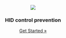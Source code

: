 <p align="center">
    <a href="https://github.com/victor-savinov/hid-control-prevention">
        <img src="https://github.com/victor-savinov/hid-control-prevention/blob/master/assets/icons/128.png">
    </a>
</p>

<h3 align="center">HID control prevention</h3>

<p align="center">
    <a href="https://chrome.google.com/webstore/detail/ctrl-f-freedom-%20-right-cl/ijngdimmjkngoglcjaheoadciaalbafl">Get Started »</a>
</p>
